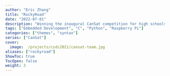 ```yaml
---
author: "Eric Zhang"
title: "RockyRoad"
date: "2022-07-01"
description: "Winning the inaugural CanSat competition for high schools"
tags: ["Embedded Development", "C", "Python", "Raspberry Pi"]
categories: ["themes", "syntax"]
series: ["CanSat"]
cover:
  image:  /projects/csdc2021/cansat-team.jpg
aliases: ["rockyroad"]
ShowToc: true
TocOpen: false
weight: 3
---
```

